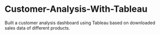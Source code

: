 # Customer-Analysis-With-Tableau
Built a customer analysis dashboard using Tableau based on downloaded sales data of different products. 
